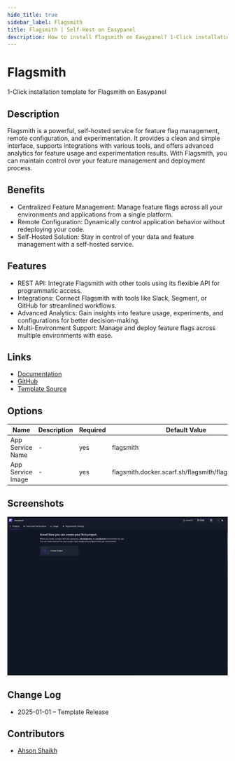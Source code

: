 ```yaml
---
hide_title: true
sidebar_label: Flagsmith
title: Flagsmith | Self-Host on Easypanel
description: How to install Flagsmith on Easypanel? 1-Click installation template for Flagsmith on Easypanel
---
```


<!-- generated -->

# Flagsmith

1-Click installation template for Flagsmith on Easypanel

## Description

Flagsmith is a powerful, self-hosted service for feature flag management, remote configuration, and experimentation. It provides a clean and simple interface, supports integrations with various tools, and offers advanced analytics for feature usage and experimentation results. With Flagsmith, you can maintain control over your feature management and deployment process.

## Benefits

- Centralized Feature Management: Manage feature flags across all your environments and applications from a single platform.
- Remote Configuration: Dynamically control application behavior without redeploying your code.
- Self-Hosted Solution: Stay in control of your data and feature management with a self-hosted service.

## Features

- REST API: Integrate Flagsmith with other tools using its flexible API for programmatic access.
- Integrations: Connect Flagsmith with tools like Slack, Segment, or GitHub for streamlined workflows.
- Advanced Analytics: Gain insights into feature usage, experiments, and configurations for better decision-making.
- Multi-Environment Support: Manage and deploy feature flags across multiple environments with ease.

## Links

- [Documentation](https://docs.flagsmith.com/)
- [GitHub](https://github.com/Flagsmith/flagsmith)
- [Template Source](https://github.com/easypanel-io/templates/tree/main/templates/flagsmith)

## Options

Name | Description | Required | Default Value
-|-|-|-
App Service Name | - | yes | flagsmith
App Service Image | - | yes | flagsmith.docker.scarf.sh/flagsmith/flagsmith:latest

## Screenshots

![Flagsmith Screenshot](./assets/screenshot.png)

## Change Log

- 2025-01-01 – Template Release

## Contributors

- [Ahson Shaikh](https://github.com/Ahson-Shaikh)
